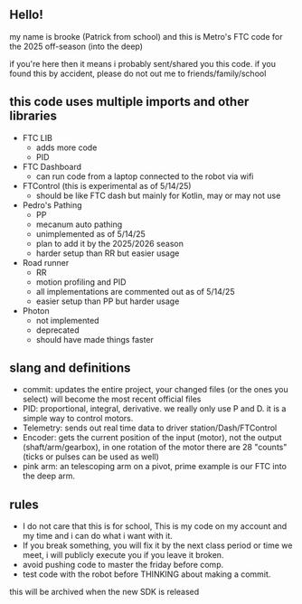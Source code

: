 ## Hello! 
my name is brooke (Patrick from school) and this is Metro's FTC code for the 2025 off-season (into the deep)

if you're here then it means i probably sent/shared you this code.
if you found this by accident, please do not out me to friends/family/school

## this code uses multiple imports and other libraries 
* FTC LIB
  * adds more code
  * PID
* FTC Dashboard
  * can run code from a laptop connected to the robot via wifi
* FTControl (this is experimental as of 5/14/25)
  * should be like FTC dash but mainly for Kotlin, may or may not use
* Pedro's Pathing 
  * PP
  * mecanum auto pathing
  * unimplemented as of 5/14/25
  * plan to add it by the 2025/2026 season
  * harder setup than RR but easier usage
* Road runner
  * RR
  * motion profiling and PID
  * all implementations are commented out as of 5/14/25
  * easier setup than PP but harder usage
* Photon
  * not implemented
  * deprecated
  * should have made things faster

## slang and definitions
- commit: updates the entire project, your changed files (or the ones you select) will become the most recent official files
- PID: proportional, integral, derivative. we really only use P and D. it is a simple way to control motors.
- Telemetry: sends out real time data to driver station/Dash/FTControl
- Encoder: gets the current position of the input (motor), not the output (shaft/arm/gearbox), in one rotation of the motor there are 28 "counts" (ticks or pulses can be used as well)
- pink arm: an telescoping arm on a pivot, prime example is our FTC into the deep arm.

## rules
- I do not care that this is for school, This is my code on my account and my time and i can do what i want with it.
- If you break something, you will fix it by the next class period or time we meet, i will publicly execute you if you leave it broken.
- avoid pushing code to master the friday before comp.
- test code with the robot before THINKING about making a commit.

this will be archived when the new SDK is released